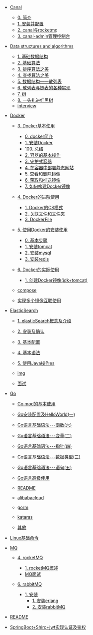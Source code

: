 



- [Canal]()  
  - [0. 简介](Canal/0.%20简介.md)  
  - [1. 安装并配置](Canal/1.%20安装并配置.md)  
  - [2. canal与rocketmq](Canal/2.%20canal与rocketmq.md)  
  - [3. canal-admin管理控制台](Canal/3.%20canal-admin管理控制台.md)  

- [Data structures and algorithms]()  
  - [1. 基础数据结构](Data%20structures%20and%20algorithms/1.%20基础数据结构.md)  
  - [2. 基础算法](Data%20structures%20and%20algorithms/2.%20基础算法.md)  
  - [3. 排序算法之美](Data%20structures%20and%20algorithms/3.%20排序算法之美.md)  
  - [4. 查找算法之美](Data%20structures%20and%20algorithms/4.%20查找算法之美.md)  
  - [5. 数据结构——散列表](Data%20structures%20and%20algorithms/5.%20数据结构——散列表.md)  
  - [6. 散列表与链表的各种实现](Data%20structures%20and%20algorithms/6.%20散列表与链表的各种实现.md)  
  - [7. 树](Data%20structures%20and%20algorithms/7.%20树.md)  
  - [8. 一头扎进红黑树](Data%20structures%20and%20algorithms/8.%20一头扎进红黑树.md)  
  - [interview](Data%20structures%20and%20algorithms/interview.md)  

- [Docker]()  
  - [3. Docker基本使用]()  
    - [0. docker简介](Docker/3.%20Docker基本使用/0.%20docker简介.md)  
    - [1. 安装Docker](Docker/3.%20Docker基本使用/1.%20安装Docker.md)  
    - [100. 总结](Docker/3.%20Docker基本使用/100.%20总结.md)  
    - [2. 容器的基本操作](Docker/3.%20Docker基本使用/2.%20容器的基本操作.md)  
    - [3. 守护式容器](Docker/3.%20Docker基本使用/3.%20守护式容器.md)  
    - [4. 在容器中部署静态网站](Docker/3.%20Docker基本使用/4.%20在容器中部署静态网站.md)  
    - [5. 查看和删除镜像](Docker/3.%20Docker基本使用/5.%20查看和删除镜像.md)  
    - [6. 获取和推送镜像](Docker/3.%20Docker基本使用/6.%20获取和推送镜像.md)  
    - [7. 如何构建Docker镜像](Docker/3.%20Docker基本使用/7.%20如何构建Docker镜像.md)  

  - [4. Docker的进阶使用]()  
    - [1. Docker的CS模式](Docker/4.%20Docker的进阶使用/1.%20Docker的CS模式.md)  
    - [2. 关联文件和文件夹](Docker/4.%20Docker的进阶使用/2.%20关联文件和文件夹.md)  
    - [3. DockerFile](Docker/4.%20Docker的进阶使用/3.%20DockerFile.md)  

  - [5. 使用Docker的安装使用]()  
    - [0. 基本步骤](Docker/5.%20使用Docker的安装使用/0.%20基本步骤.md)  
    - [1. 安装tomcat](Docker/5.%20使用Docker的安装使用/1.%20安装tomcat.md)  
    - [2. 安装mysql](Docker/5.%20使用Docker的安装使用/2.%20安装mysql.md)  
    - [3. 安装redis](Docker/5.%20使用Docker的安装使用/3.%20安装redis.md)  

  - [6. Docker的实际使用]()  
    - [1. 创建Docker镜像(jdk+tomcat)](Docker/6.%20Docker的实际使用/1.%20创建Docker镜像(jdk+tomcat).md)  

  - [compose](Docker/compose.md)  
  - [实现多个镜像互联使用](Docker/实现多个镜像互联使用.md)  

- [ElasticSearch]()  
  - [1. elasticSearch概念及介绍](ElasticSearch/1.%20elasticSearch概念及介绍.md)  
  - [2. 安装及确认](ElasticSearch/2.%20安装及确认.md)  
  - [3. 基本配置](ElasticSearch/3.%20基本配置.md)  
  - [4. 基本语法](ElasticSearch/4.%20基本语法.md)  
  - [5. 使用Java操作es](ElasticSearch/5.%20使用Java操作es.md)  
  - [img]()  

  - [面试](ElasticSearch/面试.md)  

- [Go]()  
  - [Go mod的基本使用](Go/Go%20mod的基本使用.md)  
  - [Go安装配置及HelloWorld(一)](Go/Go安装配置及HelloWorld(一).md)  
  - [Go语言基础语法---函数(六)](Go/Go语言基础语法---函数(六).md)  
  - [Go语言基础语法---变量(二)](Go/Go语言基础语法---变量(二).md)  
  - [Go语言基础语法---指针(四)](Go/Go语言基础语法---指针(四).md)  
  - [Go语言基础语法---数据类型(三)](Go/Go语言基础语法---数据类型(三).md)  
  - [Go语言基础语法---语句(五)](Go/Go语言基础语法---语句(五).md)  
  - [Go语言高级使用](Go/Go语言高级使用.md)  
  - [README](Go/README.md)  
  - [alibabacloud]()  

  - [gorm]()  

  - [kataras]()  

  - [其他](Go/其他.md)  

- [Linux基础命令](Linux基础命令.md)  
- [MQ]()  
  - [4. rocketMQ]()  
    - [1. rocketMQ概述](MQ/4.%20rocketMQ/1.%20rocketMQ概述.md)  
    - [MQ面试](MQ/4.%20rocketMQ/MQ面试.md)  

  - [6. rabbitMQ]()  
    - [1. 安装]()  
      - [1. 安装erlang](MQ/6.%20rabbitMQ/1.%20安装/1.%20安装erlang.md)  
      - [2. 安装rabbitMQ](MQ/6.%20rabbitMQ/1.%20安装/2.%20安装rabbitMQ.md)  



- [README](README.md)  
- [SpringBoot+Shiro+jwt实现认证及鉴权](SpringBoot+Shiro+jwt实现认证及鉴权.md)  

